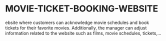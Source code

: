 # MOVIE-TICKET-BOOKING-WEBSITE
ebsite where customers can acknowledge movie schedules and book tickets for their favorite movies. Additionally, the manager can adjust information related to the website such as films, movie schedules, tickets,... 
